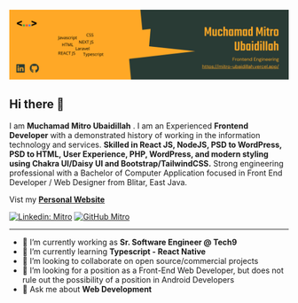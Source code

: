 ![Banner Image](https://github.com/mitro-ubaidillah/mitro-ubaidillah/blob/e168f24c6dadb5eb48d8e320231344f9c420c6af/Banner.png)

## Hi there 👋

I am **Muchamad Mitro Ubaidillah** . I am an Experienced **Frontend Developer** with a demonstrated history of working in the information technology and services. **Skilled in React JS, NodeJS, PSD to WordPress, PSD to HTML, User Experience, PHP, WordPress, and modern styling using Chakra UI/Daisy UI and Bootstrap/TailwindCSS.** Strong engineering professional with a Bachelor of Computer Application focused in Front End Developer / Web Designer from Blitar, East Java.

Vist my **[Personal Website](https://mitro-ubaidillah.vercel.app/)**


[![Linkedin: Mitro](https://img.shields.io/badge/-Mitro-blue?style=flat-square&logo=Linkedin&logoColor=white&link=https://www.linkedin.com/in/muchamad-mitro-ubaidillah-4541a1150/)](https://www.linkedin.com/in/muchamad-mitro-ubaidillah-4541a1150/)
[![GitHub Mitro](https://img.shields.io/github/followers/gkhan205?label=follow&style=social)](https://github.com/mitro-ubaidillah)

---

- 🔭 I’m currently working as **Sr. Software Engineer @ Tech9**
- 🌱 I’m currently learning **Typescript - React Native**
- 👯 I’m looking to collaborate on open source/commercial projects
- 🤔 I’m looking for a position as a Front-End Web Developer, but does not rule out the possibility of a position in Android Developers
- 💬 Ask me about **Web Development**


